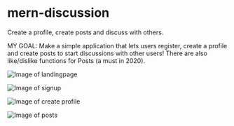 # mern-discussion
Create a profile, create posts and discuss with others.


MY GOAL:
Make a simple application that lets users register, create a profile and create posts to start discussions with other users! There are also like/dislike functions for Posts (a must in 2020).


![Image of landingpage](https://imgur.com/djhGpea.jpg)


![Image of signup](https://imgur.com/qVm1ogy.jpg)

![Image of create profile](https://imgur.com/3sPcthn.jpg)

![Image of posts](https://imgur.com/ATwhl8s.jpg)
